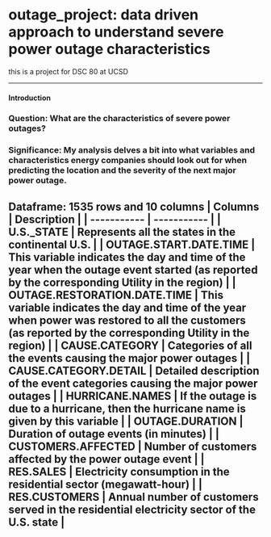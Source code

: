 # outage_project: data driven approach to understand severe power outage characteristics
this is a project for DSC 80 at UCSD 

---
#### Introduction
### Question: What are the characteristics of severe power outages?
### Significance: My analysis delves a bit into what variables and characteristics energy companies should look out for when predicting the location and the severity of the next major power outage.
Dataframe: 1535 rows and 10 columns
| Columns | Description |
| ----------- | ----------- |
| **U.S._STATE** | Represents all the states in the continental U.S. |
| **OUTAGE.START.DATE.TIME** | This variable indicates the day and time of the year when the outage event started (as reported by the corresponding Utility in the region) |
| **OUTAGE.RESTORATION.DATE.TIME** | This variable indicates the day and time of the year when power was restored to all the customers (as reported by the corresponding Utility in the region) |
| **CAUSE.CATEGORY** | Categories of all the events causing the major power outages |
| **CAUSE.CATEGORY.DETAIL** | Detailed description of the event categories causing the major power outages |
| **HURRICANE.NAMES** |  If the outage is due to a hurricane, then the hurricane name is given by this variable |
| **OUTAGE.DURATION** | Duration of outage events (in minutes) |
| **CUSTOMERS.AFFECTED** | Number of customers affected by the power outage event |
| **RES.SALES** | Electricity consumption in the residential sector (megawatt-hour) |
| **RES.CUSTOMERS** | Annual number of customers served in the residential electricity sector of the U.S. state |
---